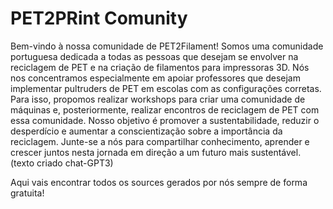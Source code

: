 # PET2PRint Comunity

Bem-vindo à nossa comunidade de PET2Filament! Somos uma comunidade portuguesa dedicada a todas as pessoas que desejam se envolver na reciclagem de PET e na criação de filamentos para impressoras 3D.
Nós nos concentramos especialmente em apoiar professores que desejam implementar pultruders de PET em escolas com as configurações corretas. Para isso, propomos realizar workshops para criar uma comunidade de máquinas e, posteriormente, realizar encontros de reciclagem de PET com essa comunidade.
Nosso objetivo é promover a sustentabilidade, reduzir o desperdício e aumentar a conscientização sobre a importância da reciclagem. Junte-se a nós para compartilhar conhecimento, aprender e crescer juntos nesta jornada em direção a um futuro mais sustentável.
(texto criado chat-GPT3)

Aqui vais encontrar todos os sources gerados por nós sempre de forma gratuita!
